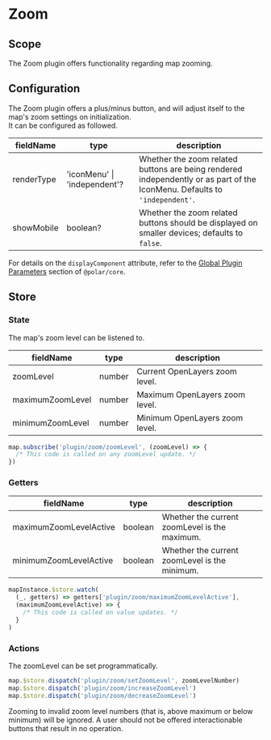 # Zoom

## Scope

The Zoom plugin offers functionality regarding map zooming.

## Configuration

The Zoom plugin offers a plus/minus button, and will adjust itself to the map's zoom settings on initialization.  
It can be configured as followed.

| fieldName | type | description |
| - | - | - |
| renderType | 'iconMenu' \| 'independent'? | Whether the zoom related buttons are being rendered independently or as part of the IconMenu. Defaults to `'independent'`. |
| showMobile | boolean? | Whether the zoom related buttons should be displayed on smaller devices; defaults to `false`. |

For details on the `displayComponent` attribute, refer to the [Global Plugin Parameters](../../core/README.md#global-plugin-parameters) section of `@polar/core`.

## Store

### State

The map's zoom level can be listened to.

| fieldName | type | description |
| - | - | - |
| zoomLevel | number | Current OpenLayers zoom level. |
| maximumZoomLevel | number | Maximum OpenLayers zoom level. |
| minimumZoomLevel | number | Minimum OpenLayers zoom level. |

```js
map.subscribe('plugin/zoom/zoomLevel', (zoomLevel) => {
  /* This code is called on any zoomLevel update. */
})
```

### Getters

| fieldName | type | description |
| - | - | - |
| maximumZoomLevelActive | boolean | Whether the current zoomLevel is the maximum. |
| minimumZoomLevelActive | boolean | Whether the current zoomLevel is the minimum. |

```js
mapInstance.$store.watch(
  (_, getters) => getters['plugin/zoom/maximumZoomLevelActive'],
  (maximumZoomLevelActive) => {
    /* This code is called on value updates. */
  }
)
```

### Actions

The zoomLevel can be set programmatically.

```js
map.$store.dispatch('plugin/zoom/setZoomLevel', zoomLevelNumber)
map.$store.dispatch('plugin/zoom/increaseZoomLevel')
map.$store.dispatch('plugin/zoom/decreaseZoomLevel')
```

Zooming to invalid zoom level numbers (that is, above maximum or below minimum) will be ignored. A user should not be offered interactionable buttons that result in no operation.
